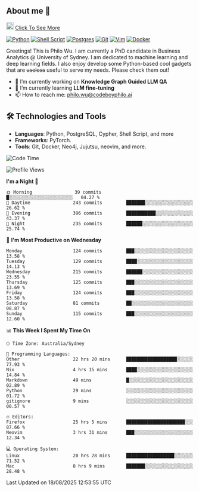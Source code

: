## About me 🤗

<a href="#"><img src="https://media.giphy.com/media/hvRJCLFzcasrR4ia7z/giphy.gif" width="20px" height="20px"></a> [Click To See More](https://codeboyphilo.github.io)

[![Python](https://img.shields.io/badge/python-3670A0?style=for-the-badge&logo=python&logoColor=ffdd54)](#)
[![Shell Script](https://img.shields.io/badge/shell_script-%23121011.svg?style=for-the-badge&logo=gnu-bash&logoColor=white)](#)
[![Postgres](https://img.shields.io/badge/postgres-%23316192.svg?style=for-the-badge&logo=postgresql&logoColor=white)](#)
[![Git](https://img.shields.io/badge/git-%23F05033.svg?style=for-the-badge&logo=git&logoColor=white)](#)
[![Vim](https://img.shields.io/badge/VIM-%2311AB00.svg?style=for-the-badge&logo=vim&logoColor=white)](#)
[![Docker](https://img.shields.io/badge/docker-%230db7ed.svg?style=for-the-badge&logo=docker&logoColor=white)](#)

Greetings! This is Philo Wu. I am currently a PhD candidate in Business Analytics \@ University of Sydney. I am dedicated to machine learning and deep learning fields. I also enjoy develop some Python-based cool gadgets that are ~~useless~~ useful to serve my needs. Please check them out!

- 🔭 I’m currently working on **Knowledge Graph Guided LLM QA**
- 🌱 I’m currently learning **LLM fine-tuning**
- 📫 How to reach me: philo.wu@codeboyphilo.ai

## 🛠 Technologies and Tools
- **Languages**: Python, PostgreSQL, Cypher, Shell Script, and more
- **Frameworks**: PyTorch.
- **Tools**: Git, Docker, Neo4j, Jujutsu, neovim, and more.

<!--START_SECTION:waka-->
![Code Time](http://img.shields.io/badge/Code%20Time-1%2C013%20hrs%2034%20mins-blue)

![Profile Views](http://img.shields.io/badge/Profile%20Views-0-blue)

**I'm a Night 🦉** 

```text
🌞 Morning                39 commits          █░░░░░░░░░░░░░░░░░░░░░░░░   04.27 % 
🌆 Daytime                243 commits         ███████░░░░░░░░░░░░░░░░░░   26.62 % 
🌃 Evening                396 commits         ███████████░░░░░░░░░░░░░░   43.37 % 
🌙 Night                  235 commits         ██████░░░░░░░░░░░░░░░░░░░   25.74 % 
```
📅 **I'm Most Productive on Wednesday** 

```text
Monday                   124 commits         ███░░░░░░░░░░░░░░░░░░░░░░   13.58 % 
Tuesday                  129 commits         ████░░░░░░░░░░░░░░░░░░░░░   14.13 % 
Wednesday                215 commits         ██████░░░░░░░░░░░░░░░░░░░   23.55 % 
Thursday                 125 commits         ███░░░░░░░░░░░░░░░░░░░░░░   13.69 % 
Friday                   124 commits         ███░░░░░░░░░░░░░░░░░░░░░░   13.58 % 
Saturday                 81 commits          ██░░░░░░░░░░░░░░░░░░░░░░░   08.87 % 
Sunday                   115 commits         ███░░░░░░░░░░░░░░░░░░░░░░   12.60 % 
```


📊 **This Week I Spent My Time On** 

```text
🕑︎ Time Zone: Australia/Sydney

💬 Programming Languages: 
Other                    22 hrs 20 mins      ███████████████████░░░░░░   77.93 % 
Nix                      4 hrs 15 mins       ████░░░░░░░░░░░░░░░░░░░░░   14.84 % 
Markdown                 49 mins             █░░░░░░░░░░░░░░░░░░░░░░░░   02.89 % 
Python                   29 mins             ░░░░░░░░░░░░░░░░░░░░░░░░░   01.72 % 
gitignore                9 mins              ░░░░░░░░░░░░░░░░░░░░░░░░░   00.57 % 

🔥 Editors: 
Firefox                  25 hrs 5 mins       ██████████████████████░░░   87.66 % 
Neovim                   3 hrs 31 mins       ███░░░░░░░░░░░░░░░░░░░░░░   12.34 % 

💻 Operating System: 
Linux                    20 hrs 28 mins      ██████████████████░░░░░░░   71.52 % 
Mac                      8 hrs 9 mins        ███████░░░░░░░░░░░░░░░░░░   28.48 % 
```


 Last Updated on 18/08/2025 12:53:55 UTC
<!--END_SECTION:waka-->

